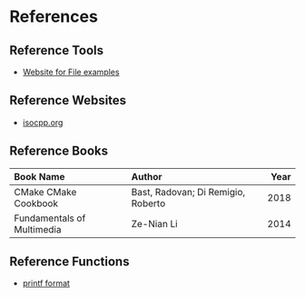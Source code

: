 # References

## Reference Tools
- [Website for File examples](https://file-examples.com/)

## Reference Websites
- [isocpp.org](https://isocpp.org/)

## Reference Books
| Book Name | Author | Year |
|:----------|:-------------|------:|
| CMake CMake Cookbook |  Bast, Radovan; Di Remigio, Roberto | 2018 |
| Fundamentals of Multimedia | Ze-Nian Li | 2014 |

## Reference Functions
- [printf format](https://alvinalexander.com/programming/printf-format-cheat-sheet/)